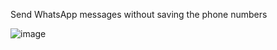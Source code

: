 
Send WhatsApp messages without saving the phone numbers


![image](https://user-images.githubusercontent.com/70762626/177007223-f859087b-d080-43ae-bcd1-a6da1138eea5.png)

